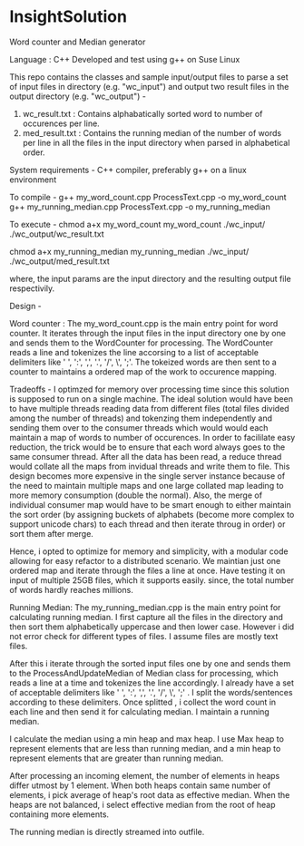 # InsightSolution
Word counter and Median generator

Language : C++
Developed and test using g++ on Suse Linux  

This repo contains the classes and sample input/output files to parse a set of input files in directory (e.g. "wc_input") and output
two result files in the output directory (e.g. "wc_output") -
1) wc_result.txt : Contains alphabatically sorted word to number of occurences per line.
2) med_result.txt : Contains the running median of the number of words per line in all the files in the input directory when 
parsed in alphabetical order.

System requirements - 
C++ compiler, preferably g++ on a linux environment

To compile -
g++ my_word_count.cpp ProcessText.cpp -o my_word_count
g++ my_running_median.cpp ProcessText.cpp -o my_running_median

To execute -
chmod a+x my_word_count
my_word_count ./wc_input/ ./wc_output/wc_result.txt

chmod a+x my_running_median
my_running_median ./wc_input/ ./wc_output/med_result.txt

where, the input params are the input directory and the resulting output file respectivily.

Design -

Word counter : 
The my_word_count.cpp is the main entry point for word counter. It iterates through the input files in the input directory
one by one and sends them to the WordCounter for processing. The WordCounter reads a line and tokenizes the line accorsing to a list
of acceptable delimiters like ' ', ':', ',', '.', '/', \\', ';'.
The tokeized words are then sent to a counter to maintains a ordered map of the work to occurence mapping.

Tradeoffs - 
I optimzed for memory over processing time since this solution is supposed to run on a single machine. The ideal solution would 
have been to have multiple threads reading data from different files (total files divided among the number of threads) and 
tokenzing them independently and sending them over to the consumer threads which would would each maintain a map of words to number
of occurences. In order to facililate easy reduction, the trick would be to ensure that each word always goes to the same consumer thread.
After all the data has been read, a reduce thread would collate all the maps from invidual threads and write them to file.
This design becomes more expensive in the single server instance because of the need to maintain multiple maps and one large collated map
leading to more memory consumption (double the normal). Also, the merge of individual consumer map would have to be smart enough to  either
maintain the sort order (by assigning buckets of alphabets (become more complex to support unicode chars) to each thread and then iterate throug in order)  or sort them  after merge.

Hence, i opted to optimize for memory and simplicity, with a modular code allowing for easy refactor to a distributed scenario.
We maintian just one ordered map and iterate through the files a line at once. Have testing it on input of multiple 25GB files,
which it supports easily. since, the total number of words hardly reaches millions.

Running Median:
The my_running_median.cpp is the main entry point for calculating running median. I first capture all the files in the directory and then sort them alphabetically uppercase and then lower case. 
However i did not error check for different types of files. I assume files are mostly text files. 

After this i iterate through the sorted input files one by one and sends them to the ProcessAndUpdateMedian of Median class for processing, which reads a line at a time and tokenizes the line accordingly. 
I already have a set of acceptable delimiters like ' ', ':', ',', '.', '/', \\', ';' . I split the words/sentences according to these delimiters.
Once splitted , i collect the word count in each line and then send it for calculating median. I maintain a running median. 

I calculate the median using a min heap and max heap.
I use Max heap to represent elements that are less than running median, and a min heap to represent elements that are greater than running median.

After processing an incoming element, the number of elements in heaps differ utmost by 1 element. When both heaps contain same number of elements, i pick average of heap's root data as effective median. When the heaps are not balanced, i select effective median from the root of heap containing more elements.

The running median is directly streamed into outfile.
